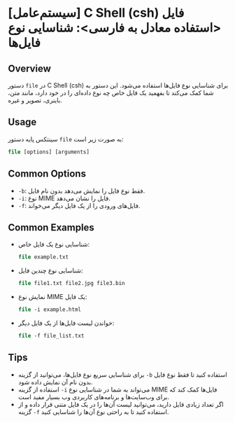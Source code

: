 # [سیستم‌عامل] C Shell (csh) فایل <استفاده معادل به فارسی>: شناسایی نوع فایل‌ها

## Overview
دستور `file` در C Shell (csh) برای شناسایی نوع فایل‌ها استفاده می‌شود. این دستور به شما کمک می‌کند تا بفهمید یک فایل خاص چه نوع داده‌ای را در خود دارد، مانند متن، باینری، تصویر و غیره.

## Usage
سینتکس پایه دستور `file` به صورت زیر است:

```csh
file [options] [arguments]
```

## Common Options
- `-b`: فقط نوع فایل را نمایش می‌دهد بدون نام فایل.
- `-i`: نوع MIME فایل را نشان می‌دهد.
- `-f`: فایل‌های ورودی را از یک فایل دیگر می‌خواند.

## Common Examples
- شناسایی نوع یک فایل خاص:
  ```csh
  file example.txt
  ```
- شناسایی نوع چندین فایل:
  ```csh
  file file1.txt file2.jpg file3.bin
  ```
- نمایش نوع MIME یک فایل:
  ```csh
  file -i example.html
  ```
- خواندن لیست فایل‌ها از یک فایل دیگر:
  ```csh
  file -f file_list.txt
  ```

## Tips
- برای شناسایی سریع نوع فایل‌ها، می‌توانید از گزینه `-b` استفاده کنید تا فقط نوع فایل بدون نام آن نمایش داده شود.
- استفاده از گزینه `-i` می‌تواند به شما در شناسایی نوع MIME فایل‌ها کمک کند که برای وب‌سایت‌ها و برنامه‌های کاربردی وب بسیار مفید است.
- اگر تعداد زیادی فایل دارید، می‌توانید لیست آن‌ها را در یک فایل متنی قرار داده و از گزینه `-f` استفاده کنید تا به راحتی نوع آن‌ها را شناسایی کنید.